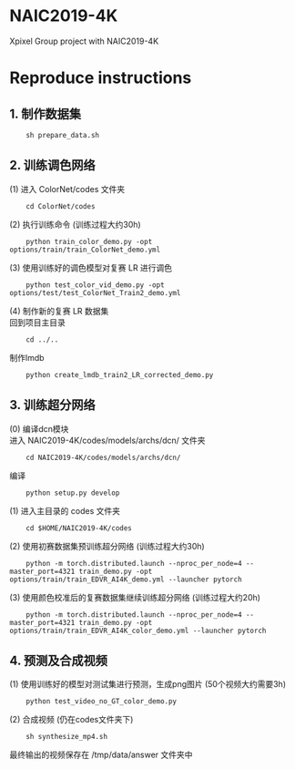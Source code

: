 # NAIC2019-4K
Xpixel Group project with NAIC2019-4K


# Reproduce instructions
## 1. 制作数据集
```
    sh prepare_data.sh
```

## 2. 训练调色网络
(1) 进入 ColorNet/codes 文件夹
```
    cd ColorNet/codes
```

(2) 执行训练命令 (训练过程大约30h)
```
    python train_color_demo.py -opt options/train/train_ColorNet_demo.yml
```

(3) 使用训练好的调色模型对复赛 LR 进行调色
```
    python test_color_vid_demo.py -opt options/test/test_ColorNet_Train2_demo.yml
```

(4) 制作新的复赛 LR 数据集  
  回到项目主目录
```
    cd ../..
```
  制作lmdb
```
    python create_lmdb_train2_LR_corrected_demo.py
```

## 3. 训练超分网络
(0) 编译dcn模块  
进入 NAIC2019-4K/codes/models/archs/dcn/ 文件夹
```
    cd NAIC2019-4K/codes/models/archs/dcn/
```
编译
```
    python setup.py develop
```

(1) 进入主目录的 codes 文件夹
```
    cd $HOME/NAIC2019-4K/codes
```

(2) 使用初赛数据集预训练超分网络 (训练过程大约30h)
```
    python -m torch.distributed.launch --nproc_per_node=4 --master_port=4321 train_demo.py -opt options/train/train_EDVR_AI4K_demo.yml --launcher pytorch
```

(3) 使用颜色校准后的复赛数据集继续训练超分网络 (训练过程大约20h)
```
    python -m torch.distributed.launch --nproc_per_node=4 --master_port=4321 train_demo.py -opt options/train/train_EDVR_AI4K_color_demo.yml --launcher pytorch
```

## 4. 预测及合成视频
(1) 使用训练好的模型对测试集进行预测，生成png图片 (50个视频大约需要3h)
```
    python test_video_no_GT_color_demo.py
```
(2) 合成视频 (仍在codes文件夹下)
```
    sh synthesize_mp4.sh
```
最终输出的视频保存在 /tmp/data/answer 文件夹中
